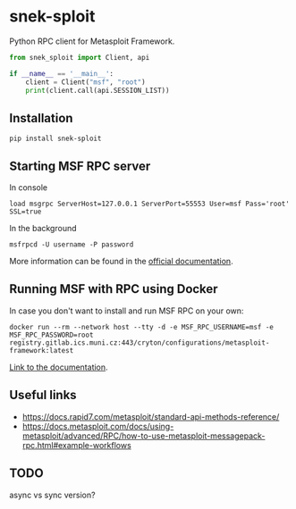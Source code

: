 # snek-sploit
Python RPC client for Metasploit Framework.

```python
from snek_sploit import Client, api

if __name__ == '__main__':
    client = Client("msf", "root")
    print(client.call(api.SESSION_LIST))

```

## Installation

```shell
pip install snek-sploit
```

## Starting MSF RPC server
In console
```shell
load msgrpc ServerHost=127.0.0.1 ServerPort=55553 User=msf Pass='root' SSL=true
```

In the background
```shell
msfrpcd -U username -P password
```

More information can be found in the [official documentation](https://docs.rapid7.com/metasploit/rpc-api/).

## Running MSF with RPC using Docker
In case you don't want to install and run MSF RPC on your own:
```shell
docker run --rm --network host --tty -d -e MSF_RPC_USERNAME=msf -e MSF_RPC_PASSWORD=root registry.gitlab.ics.muni.cz:443/cryton/configurations/metasploit-framework:latest
```

[Link to the documentation](https://cryton.gitlab-pages.ics.muni.cz/cryton-documentation/latest/docker-settings/#metasploit-framework).

## Useful links

- https://docs.rapid7.com/metasploit/standard-api-methods-reference/
- https://docs.metasploit.com/docs/using-metasploit/advanced/RPC/how-to-use-metasploit-messagepack-rpc.html#example-workflows

## TODO
async vs sync version?
